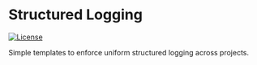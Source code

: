 # Structured Logging

[![License](https://img.shields.io/badge/License-Apache%202.0-blue.svg)](https://opensource.org/licenses/Apache-2.0)

Simple templates to enforce uniform structured logging across projects.

